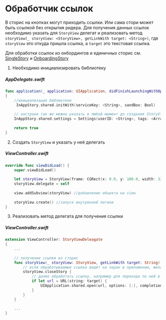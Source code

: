 # Обработчик ссылок

В сторис на кнопках могут приходить ссылки. Или сама стори может быть ссылкой без открытия ридера. Для получения данных ссылок необходимо указать для `StoryView` делегат и реализовать метод `storyView(_ storyView: <StoryView>, getLinkWith target: <String>)`, где `storyView` это откуда пришла ссылка, а `target` это текстовая ссылка.

Для обработки ссылок из онбордингов и единичных сторис см. [SingleStory](SingleStory.md) и [OnboardingStory](OnboardingStory.md)

1) Необходимо инициализировать библиотеку

##### AppDelegate.swift
```swift
func application(_ application: UIApplication, didFinishLaunchingWithOptions launchOptions: [UIApplication.LaunchOptionsKey: Any]?) -> Bool
{
    //инициализация библиотеки
     InAppStory.shared.initWith(serviceKey: <String>, sandBox: Bool)
    
    // настроки так же можно указать в любой момент до создания StoryView или вызова отдельных сторис 
    InAppStory.shared.settings = Settings(userID: <String>, tags: <Array<String>>)
    
    return true
}
```

2) Создать `StoryView` и указать у неё делегать

##### ViewController.swift
```swift
override func viewDidLoad() {
    super.viewDidLoad()
        
    let storyView = StoryView(frame: CGRect(x: 0.0, y: 100.0, width: 320.0, height: 160.0)) //инициализация StoryView
    storyView.delegate = self
    
    view.addSubview(storyView) //добавление объекта на view
    
    storyView.create() //запуск внутренней логики
}
```

3) Реализовать метод делегата для получения ссылки

##### ViewController.swift
```swift
extension ViewController: StoryViewDeleagate
{
    ...
    
    // получение ссылки из сторис
    func storyView(_ storyView: StoryView, getLinkWith target: String) {
        // если обрабатываемыя ссылка ведёт на экран в приложении, желательно закрыть ридер
        storyView.closeStory {
            // далее обработать ссылку, например для перехода по ней в safari
            if let url = URL(string: target) {
                UIApplication.shared.open(url, options: [:], completionHandler: nil)
            }
        }
    }
    
    ...
}
```
